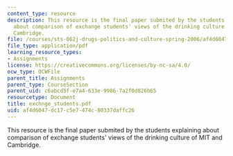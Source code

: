 ```yaml
---
content_type: resource
description: This resource is the final paper submited by the students explaining
  about comparison of exchange students' views of the drinking culture of MIT and
  Cambridge.
file: /courses/sts-062j-drugs-politics-and-culture-spring-2006/af4d6047dc17c5e7474c80337daffc26_exchnge_students.pdf
file_type: application/pdf
learning_resource_types:
- Assignments
license: https://creativecommons.org/licenses/by-nc-sa/4.0/
ocw_type: OCWFile
parent_title: Assignments
parent_type: CourseSection
parent_uid: c6abcd5f-e7a4-633e-9986-7a2f0d826b65
resourcetype: Document
title: exchnge_students.pdf
uid: af4d6047-dc17-c5e7-474c-80337daffc26
---
```

This resource is the final paper submited by the students explaining about comparison of exchange students' views of the drinking culture of MIT and Cambridge.